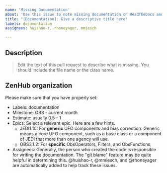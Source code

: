 ```yaml
---
name: 'Missing Documentation'
about: 'Use this issue to note missing documentation on ReadTheDocs and/or Doxygen'
title: "[Documentation]: Give a descriptive title here"
labels: documentation
assignees: huishao-r, rhoneyager, mmiesch

---
```


## Description

> Edit the text of this pull request to describe what is missing. You should include the file name or the class name.



## ZenHub organization

Please make sure that you have properly set:
- Labels: documentation
- Milestone: OBS - current month
- Estimate: usually 0.5 - 1
- Epics: Select a relevant epic. Here are a few hints.
    - JEDI1.10: For **generic** UFO components and bias correction. Generic means a core UFO component, such as a base class
        or a component of JEDI that more than one agency will use.
    - OBS3.1.2: For **specific** ObsOperators, Filters, and ObsFunctions.
- Assignees: Generally, the person who created the code is responsible for writing the documentation.
    The "git blame" feature may be quite helpful in determining this. @huishao-r, @mmiesch, and @rhoneyager are
    automatically added to help track these issues.


